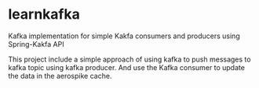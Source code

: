 # learnkafka
Kafka implementation for simple Kakfa consumers and producers using Spring-Kakfa API

This project include a simple approach of using kafka to push messages to kafka topic using kafka producer.
And use the Kafka consumer to update the data in the aerospike cache.
